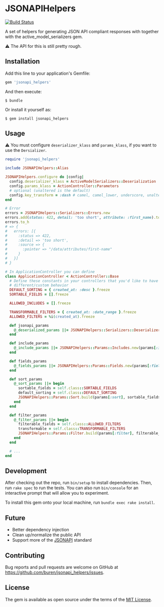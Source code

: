 # JSONAPIHelpers
[![Build Status](https://travis-ci.org/buren/jsonapi_helpers.svg?branch=master)](https://travis-ci.org/buren/jsonapi_helpers)

A set of helpers for generating JSON API compliant responses with together with the active_model_serializers gem.

:warning: The API for this is still pretty rough.

## Installation

Add this line to your application's Gemfile:

```ruby
gem 'jsonapi_helpers'
```

And then execute:

    $ bundle

Or install it yourself as:

    $ gem install jsonapi_helpers

## Usage

:warning: You must configure `deserializer_klass` and `params_klass`, if you want to use the `Dersializer`.

```ruby
require 'jsonapi_helpers'

include JSONAPIHelpers::Alias

JSONAPIHelpers.configure do |config|
  config.deserializer_klass = ActiveModelSerializers::Deserialization
  config.params_klass = ActionController::Parameters
  # optional (unaltered is the default)
  config.key_transform = :dash # camel, camel_lower, underscore, unaltered
end

# Error
errors = JSONAPIHelpers::Serializers::Errors.new
errors.add(status: 422, detail: 'too short', attribute: :first_name).to_h
errors.to_h
# => {
#   errors: [{
#     :status => 422,
#     :detail => 'too short',
#     :source => {
#       :pointer => "/data/attributes/first-name"
#     }
#   }]
# }

# In ApplicationController you can define
class ApplicationController < ActionController::Base
  # Define these constants in your controllers that you'd like to have
  # different/custom behavior
  DEFAULT_SORTING = { created_at: :desc }.freeze
  SORTABLE_FIELDS = [].freeze

  ALLOWED_INCLUDES = [].freeze

  TRANSFORMABLE_FILTERS = { created_at: :date_range }.freeze
  ALLOWED_FILTERS = %i(created_at).freeze

  def jsonapi_params
    @_deserialized_params ||= JSONAPIHelpers::Serializers::Deserializer.parse(params)
  end

  def include_params
    @_include_params ||= JSONAPIHelpers::Params::Includes.new(params[:include])
  end

  def fields_params
    @_fields_params ||= JSONAPIHelpers::Params::Fields.new(params[:fields])
  end

  def sort_params
    @_sort_params ||= begin
      sortable_fields = self.class::SORTABLE_FIELDS
      default_sorting = self.class::DEFAULT_SORTING
      JSONAPIHelpers::Params::Sort.build(params[:sort], sortable_fields, default_sorting)
    end
  end

  def filter_params
    @_filter_params ||= begin
      filterable_fields = self.class::ALLOWED_FILTERS
      transformable = self.class::TRANSFORMABLE_FILTERS
      JSONAPIHelpers::Params::Filter.build(params[:filter], filterable_fields, transformable)
    end
  end

  # ...
end
```

## Development

After checking out the repo, run `bin/setup` to install dependencies. Then, run `rake spec` to run the tests. You can also run `bin/console` for an interactive prompt that will allow you to experiment.

To install this gem onto your local machine, run `bundle exec rake install`.

## Future

* Better dependency injection
* Clean up/normalize the public API
* Support more of the [JSONAPI](http://jsonapi.org/) standard

## Contributing

Bug reports and pull requests are welcome on GitHub at https://github.com/buren/jsonapi_helpers/issues.

## License

The gem is available as open source under the terms of the [MIT License](http://opensource.org/licenses/MIT).
